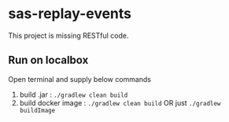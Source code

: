 # sas-replay-events

This project is missing RESTful code. 

## Run on localbox
Open terminal and supply below commands

1. build .jar : ```./gradlew clean build```
2. build docker image : ```./gradlew clean build``` OR just ```./gradlew buildImage```